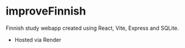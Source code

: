 # improveFinnish

Finnish study webapp created using React, Vite, Express and SQLite.

- Hosted via Render
